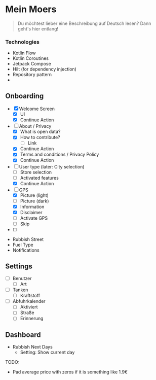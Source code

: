# Mein Moers

> Du möchtest lieber eine Beschreibung auf Deutsch lesen?
> Dann geht's hier entlang!

### Technologies

- Kotlin Flow
- Kotlin Coroutines
- Jetpack Compose
- Hilt (for dependency injection)
- Repository pattern
-

## Onboarding

- [x] Welcome Screen
    - [x] UI
    - [x] Continue Action
- [ ] About / Privacy
    - [x] What is open data?
    - [x] How to contribute?
        - [ ] Link
    - [x] Continue Action
    - [x] Terms and conditions / Privacy Policy
    - [x] Continue Action
- [ ] User type (later: City selection)
    - [ ] Store selection
    - [ ] Activated features
    - [x] Continue Action
- [ ] GPS
    - [x] Picture (light)
    - [ ] Picture (dark)
    - [x] Information
    - [x] Disclaimer
    - [ ] Activate GPS
    - [ ] Skip
- [ ] 

* Rubbish Street
* Fuel Type
* Notifications

## Settings

- [ ] Benutzer
    - [ ] Art
- [ ] Tanken
    - [ ] Kraftstoff
- [ ] Abfuhrkalender
    - [ ] Aktiviert
    - [ ] Straße
    - [ ] Erinnerung

## Dashboard

- Rubbish Next Days
    - Setting: Show current day

TODO:

- Pad average price with zeros if it is something like 1.9€
